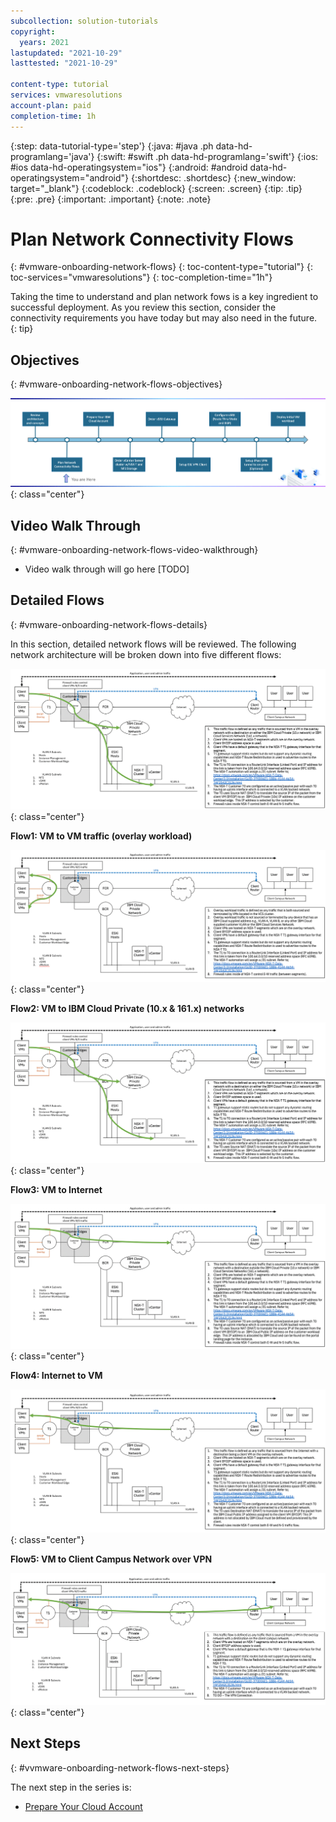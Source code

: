 ```yaml
---
subcollection: solution-tutorials
copyright:
  years: 2021
lastupdated: "2021-10-29"
lasttested: "2021-10-29"

content-type: tutorial
services: vmwaresolutions
account-plan: paid
completion-time: 1h
---
```


{:step: data-tutorial-type='step'}
{:java: #java .ph data-hd-programlang='java'}
{:swift: #swift .ph data-hd-programlang='swift'}
{:ios: #ios data-hd-operatingsystem="ios"}
{:android: #android data-hd-operatingsystem="android"}
{:shortdesc: .shortdesc}
{:new_window: target="_blank"}
{:codeblock: .codeblock}
{:screen: .screen}
{:tip: .tip}
{:pre: .pre}
{:important: .important}
{:note: .note}

# Plan Network Connectivity Flows
{: #vmware-onboarding-network-flows}
{: toc-content-type="tutorial"}
{: toc-services="vmwaresolutions"}
{: toc-completion-time="1h"}

<!--##istutorial#-->
Taking the time to understand and plan network fows is a key ingredient to successful deployment. As you review this section, consider the connectivity requirements you have today but may also need in the future.
{: tip}

<!--#/istutorial#-->


## Objectives
{: #vmware-onboarding-network-flows-objectives}



![Architecture](images/solution-vmware-onboarding-hidden/network-flows/journey-map.png){: class="center"}



<!--##istutorial#-->
## Video Walk Through
{: #vmware-onboarding-network-flows-video-walkthrough}

* Video walk through will go here [TODO]

<!--#/istutorial#-->



## Detailed Flows

{: #vmware-onboarding-network-flows-details}



In this section, detailed network flows will be reviewed. The following network architecture will be broken down into five different flows:

![Architecture](images/solution-vmware-onboarding-hidden/network-flows/flow3.png){: class="center"}



**Flow1: VM to VM traffic (overlay workload)**

![Architecture](images/solution-vmware-onboarding-hidden/network-flows/flow2.png){: class="center"}



**Flow2: VM to IBM Cloud Private (10.x & 161.x) networks**

![Architecture](images/solution-vmware-onboarding-hidden/network-flows/flow3.png){: class="center"}



**Flow3: VM to Internet**

![Architecture](images/solution-vmware-onboarding-hidden/network-flows/flow4.png){: class="center"}

**Flow4: Internet to VM**

![Architecture](images/solution-vmware-onboarding-hidden/network-flows/flow5.png){: class="center"}

**Flow5: VM to Client Campus Network over VPN**

![Architecture](images/solution-vmware-onboarding-hidden/network-flows/flow6.png){: class="center"}

## Next Steps
{: #vvmware-onboarding-network-flows-next-steps}

The next step in the series is:

* [Prepare Your Cloud Account](/docs/solution-tutorials?topic=solution-tutorials-vmware-onboarding-resource-groups-iam)
